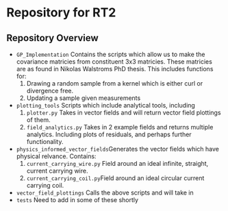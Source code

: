 # Repository for RT2 

## Repository Overview
- `GP_Implementation` Contains the scripts which allow us to make the covariance matricies from constituent 3x3 matricies. These matricies are as found in Nikolas Walstroms PhD thesis. This includes functions for: 
    1. Drawing a random sample from a kernel which is either curl or divergence free. 
    2. Updating a sample given measurements 
- `plotting_tools` Scripts which include analytical tools, including
    1. `plotter.py` Takes in vector fields and will return vector field plottings of them. 
    2. `field_analytics.py` Takes in 2 example fields and returns multiple analytics. Including plots of residuals, and perhaps further functionality. 
- `physics_informed_vector_fields`Generates the vector fields which have physical relvance. Contains: 
    1. `current_carrying_wire.py` Field around an ideal infinite, straight, current carrying wire.
    2. `current_carrying_coil.py`Field around an ideal circular current carrying coil.
- `vector_field_plottings` Calls the above scripts and will take in 
- `tests` Need to add in some of these shortly